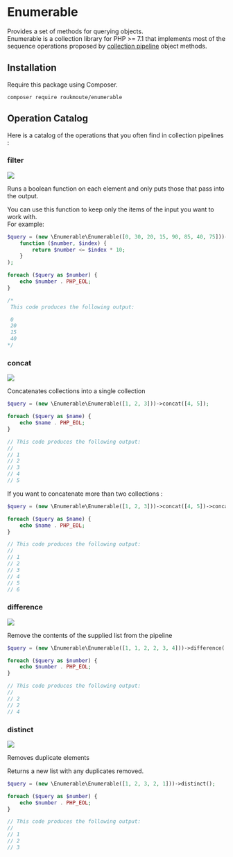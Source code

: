 # Enumerable

Provides a set of methods for querying objects.  
Enumerable is a collection library for PHP >= 7.1 that implements most of the sequence operations proposed by [collection pipeline](http://martinfowler.com/articles/collection-pipeline/) object methods.

## Installation
Require this package using Composer.

`composer require roukmoute/enumerable`

## Operation Catalog

Here is a catalog of the operations that you often find in collection pipelines :

### filter

![](https://martinfowler.com/articles/collection-pipeline/collection-pipeline/filter.png)

Runs a boolean function on each element and only puts those that pass into the 
output.

You can use this function to keep only the items of the input you want to work 
with.  
For example:

```php
$query = (new \Enumerable\Enumerable([0, 30, 20, 15, 90, 85, 40, 75]))->filter(
    function ($number, $index) {
        return $number <= $index * 10;
    }
);

foreach ($query as $number) {
    echo $number . PHP_EOL;
}

/*
 This code produces the following output:

 0
 20
 15
 40
*/
```

### concat

![](https://martinfowler.com/articles/collection-pipeline/collection-pipeline/concat.png)

Concatenates collections into a single collection

```php
$query = (new \Enumerable\Enumerable([1, 2, 3]))->concat([4, 5]);

foreach ($query as $name) {
    echo $name . PHP_EOL;
}

// This code produces the following output:
//
// 1
// 2
// 3
// 4
// 5
```

If you want to concatenate more than two collections :
```php
$query = (new \Enumerable\Enumerable([1, 2, 3]))->concat([4, 5])->concat([6]);

foreach ($query as $name) {
    echo $name . PHP_EOL;
}

// This code produces the following output:
//
// 1
// 2
// 3
// 4
// 5
// 6
```

### difference

![](https://martinfowler.com/articles/collection-pipeline/collection-pipeline/difference.png)

Remove the contents of the supplied list from the pipeline

```php
$query = (new \Enumerable\Enumerable([1, 1, 2, 2, 3, 4]))->difference([1, 3]);

foreach ($query as $number) {
    echo $number . PHP_EOL;
}

// This code produces the following output:
//
// 2
// 2
// 4
```

### distinct

![](https://martinfowler.com/articles/collection-pipeline/collection-pipeline/distinct.png)

Removes duplicate elements

Returns a new list with any duplicates removed.

```php
$query = (new \Enumerable\Enumerable([1, 2, 3, 2, 1]))->distinct();

foreach ($query as $number) {
    echo $number . PHP_EOL;
}

// This code produces the following output:
//
// 1
// 2
// 3
```
